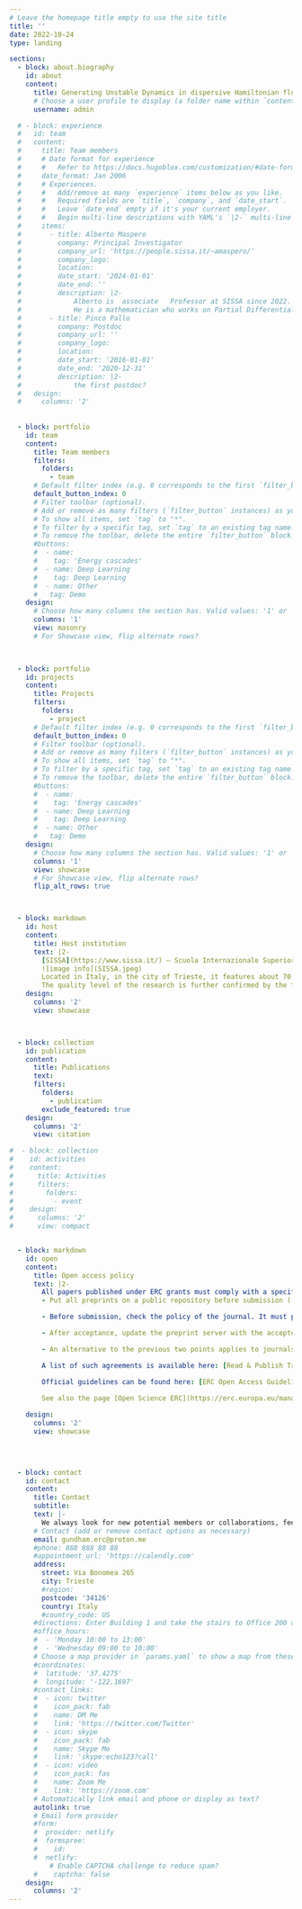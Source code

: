 ```yaml
---
# Leave the homepage title empty to use the site title
title: ''
date: 2022-10-24
type: landing

sections:
  - block: about.biography
    id: about
    content:
      title: Generating Unstable Dynamics in dispersive Hamiltonian fluids
      # Choose a user profile to display (a folder name within `content/authors/`)
      username: admin

  # - block: experience
  #   id: team
  #   content:
  #     title: Team members
  #     # Date format for experience
  #     #   Refer to https://docs.hugoblox.com/customization/#date-format
  #     date_format: Jan 2006
  #     # Experiences.
  #     #   Add/remove as many `experience` items below as you like.
  #     #   Required fields are `title`, `company`, and `date_start`.
  #     #   Leave `date_end` empty if it's your current employer.
  #     #   Begin multi-line descriptions with YAML's `|2-` multi-line prefix.
  #     items:
  #       - title: Alberto Maspero
  #         company: Principal Investigator
  #         company_url: 'https://people.sissa.it/~amaspero/'
  #         company_logo: 
  #         location: 
  #         date_start: '2024-01-01'
  #         date_end: ''
  #         description: |2-
  #             Alberto is  associate   Professor at SISSA since 2022. Previously, he has been assistant Professor at SISSA. He got a PhD in Mathematics  in 2014, in cotutelle between the University of Zurich and University of Milan.
  #             He is a mathematician who works on Partial Differential Equations (PDEs). 
  #       - title: Pinco Pallo
  #         company: Postdoc
  #         company_url: ''
  #         company_logo:
  #         location: 
  #         date_start: '2016-01-01'
  #         date_end: '2020-12-31'
  #         description: |2-
  #             the first postdoc?
  #   design:
  #     columns: '2'
  
  
  - block: portfolio
    id: team
    content:
      title: Team members
      filters:
        folders:
          - team
      # Default filter index (e.g. 0 corresponds to the first `filter_button` instance below).
      default_button_index: 0
      # Filter toolbar (optional).
      # Add or remove as many filters (`filter_button` instances) as you like.
      # To show all items, set `tag` to "*".
      # To filter by a specific tag, set `tag` to an existing tag name.
      # To remove the toolbar, delete the entire `filter_button` block.
      #buttons:
      #  - name: 
      #    tag: 'Energy cascades'
      #  - name: Deep Learning
      #    tag: Deep Learning
      #  - name: Other
      #   tag: Demo
    design:
      # Choose how many columns the section has. Valid values: '1' or '2'.
      columns: '1'
      view: masonry
      # For Showcase view, flip alternate rows?
        


  - block: portfolio
    id: projects
    content:
      title: Projects
      filters:
        folders:
          - project
      # Default filter index (e.g. 0 corresponds to the first `filter_button` instance below).
      default_button_index: 0
      # Filter toolbar (optional).
      # Add or remove as many filters (`filter_button` instances) as you like.
      # To show all items, set `tag` to "*".
      # To filter by a specific tag, set `tag` to an existing tag name.
      # To remove the toolbar, delete the entire `filter_button` block.
      #buttons:
      #  - name: 
      #    tag: 'Energy cascades'
      #  - name: Deep Learning
      #    tag: Deep Learning
      #  - name: Other
      #   tag: Demo
    design:
      # Choose how many columns the section has. Valid values: '1' or '2'.
      columns: '1'
      view: showcase
      # For Showcase view, flip alternate rows?
      flip_alt_rows: true



  - block: markdown
    id: host
    content:
      title: Host institution
      text: |2-
        [SISSA](https://www.sissa.it/) – Scuola Internazionale Superiore di Studi Avanzati – was founded in 1978 and is a scientific center of excellence within the national and international academic scene.
        ![image info](SISSA.jpeg)
        Located in Italy, in the city of Trieste, it features about 70 professors, 130 researchers, 300 PhD students. The School is surrounded by a 25 acre park, and offers a stunning view of the Gulf of Trieste.
        The quality level of the research is further confirmed by the fact that within the competitive field of European funding schemes SISSA holds the top position among Italian scientific institutes in terms of research grants obtained in relation to the number of researchers and professors. 
    design:
      columns: '2'
      view: showcase



  - block: collection
    id: publication
    content:
      title: Publications
      text: 
      filters:
        folders:
          - publication
        exclude_featured: true
    design:
      columns: '2'
      view: citation

#  - block: collection
#    id: activities
#    content:
#      title: Activities
#      filters:
#        folders:
#          - event
#    design:
#      columns: '2'
#      view: compact


  - block: markdown
    id: open
    content:
      title: Open access policy
      text: |2-
        All papers published under ERC grants must comply with a specific open access policy. This is a quick recap of best practices for compliance, meant for project members:
        - Put all preprints on a public repository before submission ([arXiv](https://arxiv.org/), [HAL](https://hal.archives-ouvertes.fr/), [SISSA preprint server](https://preprints.sissa.it/)). Note that [CVGMT](https://cvgmt.sns.it/) does not qualify as an open access repository.

        - Before submission, check the policy of the journal. It must permit the publication of the **accepted** version of the paper on a public repository with an **embargo period not longer than 6 months**. Use the following tool: [Open Policy Finder](https://openpolicyfinder.jisc.ac.uk/).

        - After acceptance, update the preprint server with the accepted version as soon as the embargo period has elapsed. Provide the DOI link as soon as it is available.

        - An alternative to the previous two points applies to journals that have special agreements with the HI and allow for gold open access publication without fees. 

        A list of such agreements is available here: [Read & Publish Transformative Agreements](https://library.sissa.it/readpublish-transformative-agreements).  

        Official guidelines can be found here: [ERC Open Access Guidelines](https://ec.europa.eu/research/participants/docs/h2020-funding-guide/cross-cutting-issues/open-access-data-management/open-access_en.htm#repository).
        
        See also the page [Open Science ERC](https://erc.europa.eu/manage-your-project/open-science). 

    design:
      columns: '2'
      view: showcase
  
  


  - block: contact
    id: contact
    content:
      title: Contact
      subtitle:
      text: |-
        We always look for new potential members or collaborations, feel free to contact us
      # Contact (add or remove contact options as necessary)
      email: gundham.erc@proton.me
      #phone: 888 888 88 88
      #appointment_url: 'https://calendly.com'
      address:
        street: Via Bonomea 265
        city: Trieste
        #region: 
        postcode: '34126'
        country: Italy
        #country_code: US
      #directions: Enter Building 1 and take the stairs to Office 200 on Floor 2
      #office_hours:
      #  - 'Monday 10:00 to 13:00'
      #  - 'Wednesday 09:00 to 10:00'
      # Choose a map provider in `params.yaml` to show a map from these coordinates
      #coordinates:
      #  latitude: '37.4275'
      #  longitude: '-122.1697'  
      #contact_links:
      #  - icon: twitter
      #    icon_pack: fab
      #    name: DM Me
      #    link: 'https://twitter.com/Twitter'
      #  - icon: skype
      #    icon_pack: fab
      #    name: Skype Me
      #    link: 'skype:echo123?call'
      #  - icon: video
      #    icon_pack: fas
      #    name: Zoom Me
      #    link: 'https://zoom.com'
      # Automatically link email and phone or display as text?
      autolink: true
      # Email form provider
      #form:
      #  provider: netlify
      #  formspree:
      #    id:
      #  netlify:
          # Enable CAPTCHA challenge to reduce spam?
      #    captcha: false
    design:
      columns: '2'
---
```



[def]: https://assets.digitalocean.com/articles/alligator/boo.svg